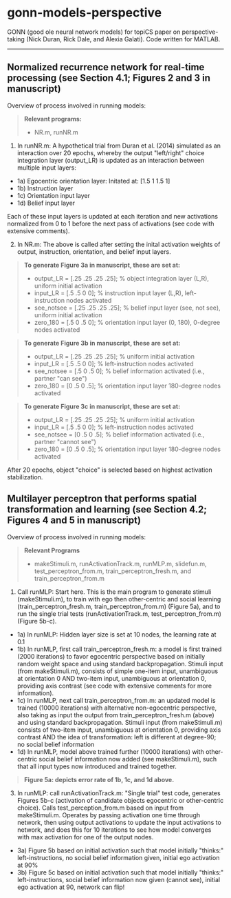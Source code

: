 gonn-models-perspective
===================


GONN (good ole neural network models) for topiCS paper on perspective-taking (Nick Duran, Rick Dale, and Alexia Galati). Code written for MATLAB.

----------


Normalized recurrence network for real-time processing (see Section 4.1; Figures 2 and 3 in manuscript)
-------------

Overview of process involved in running models:

> **Relevant programs:**
> - NR.m, runNR.m

1) In runNR.m: A hypothetical trial from Duran et al. (2014) simulated as an interaction over 20 epochs, whereby the output "left/right" choice integration layer (output_LR) is updated as an interaction between multiple input layers:

- 1a) Egocentric orientation layer: Initated at: [1.5 1 1.5 1] 
- 1b) Instruction layer
- 1c) Orientation input layer
- 1d) Belief input layer

Each of these input layers is updated at each iteration and new activations normalized from 0 to 1 before the next pass of activations (see code with extensive comments).

2) In NR.m: The above is called after setting the inital activation weights of output, instruction, orientation, and belief input layers.

> **To generate Figure 3a in manuscript, these are set at:**
> - output_LR = [.25 .25 .25 .25]; % object integration layer (L,R), uniform initial activation
> - input_LR = [.5 .5 0 0]; % instruction input layer (L,R), left-instruction nodes activated
> - see_notsee = [.25 .25 .25 .25]; % belief input layer (see, not see), uniform initial activation
> - zero_180 = [.5 0 .5 0]; % orientation input layer (0, 180), 0-degree nodes activated

> **To generate Figure 3b in manuscript, these are set at:**
> - output_LR = [.25 .25 .25 .25]; % uniform initial activation
> - input_LR = [.5 .5 0 0]; % left-instruction nodes activated
> - see_notsee = [.5 0 .5 0]; % belief information activated (i.e., partner "can see")
> - zero_180 = [0 .5 0 .5]; % orientation input layer 180-degree nodes activated

> **To generate Figure 3c in manuscript, these are set at:**
> - output_LR = [.25 .25 .25 .25]; % uniform initial activation
> - input_LR = [.5 .5 0 0]; % left-instruction nodes activated
> - see_notsee = [0 .5 0 .5]; % belief information activated (i.e., partner "cannot see")
> - zero_180 = [0 .5 0 .5]; % orientation input layer 180-degree nodes activated 

After 20 epochs, object "choice" is selected based on highest activation stabilization.

Multilayer perceptron that performs spatial transformation and learning (see Section 4.2; Figures 4 and 5 in manuscript)
-------------

Overview of process involved in running models:

> **Relevant Programs**
> - makeStimuli.m, runActivationTrack.m, runMLP.m, slidefun.m, test_perceptron_from.m, train_perceptron_fresh.m, and train_perceptron_from.m

1) Call runMLP: Start here. This is the main program to generate stimuli (makeStimuli.m), to train with ego then other-centric and social learning (train_perceptron_fresh.m, train_perceptron_from.m) (Figure 5a), and to run the single trial tests (runActivationTrack.m, test_perceptron_from.m) (Figure 5b-c).

- 1a) In runMLP: Hidden layer size is set at 10 nodes, the learning rate at 0.1
- 1b) In runMLP, first call train_perceptron_fresh.m: a model is first trained (2000 iterations) to favor egocentric perspective based on initially random weight space and using standard backpropagation. Stimuli input (from makeStimuli.m), consists of simple one-item input, unambiguous at orientation 0 AND two-item input, unambiguous at orientation 0, providing axis contrast (see code with extensive comments for more information). 
- 1c) In runMLP, next call train_perceptron_from.m: an updated model is trained (10000 iterations) with alternative non-egocentric perspective, also taking as input the output from train_perceptron_fresh.m (above) and using standard backpropagation. Stimuli input (from makeStimuli.m) consists of two-item input, unambiguous at orientation 0, providing axis contrast AND the idea of transformation: left is different at degree-90; no social belief information
- 1d) In runMLP, model above trained further (10000 iterations) with other-centric social belief information now added (see makeStimuli.m), such that all input types now introduced and trained together.

> **Figure 5a: depicts error rate of 1b, 1c, and 1d above.**

3) In runMLP: call runActivationTrack.m: "Single trial" test code, generates Figures 5b-c (activation of candidate objects egocentric or other-centric choice). Calls test_perception_from.m based on input from makeStimuli.m. Operates by passing activation one time through network, then using output activations to update the input activations to network, and does this for 10 iterations to see how model converges with max activation for one of the output nodes.

- 3a) Figure 5b based on initial activation such that model initially "thinks:" left-instructions, no social belief information given, initial ego activation at 90% 
- 3b) Figure 5c based on initial activation such that model initially "thinks:" left-instructions, social belief information now given (cannot see), initial ego activation at 90, network can flip!
